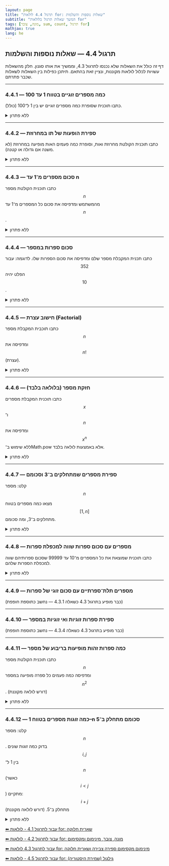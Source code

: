 ```yaml
---
layout: page 
title: "תרגול 4.4 לולאות for: שאלות נוספות והשלמות" 
subtitle: "המשך שאלות תרגול בלולאות for" 
tags: [מונה, צובר, sum, count, תרגול for]
mathjax: true
lang: he
---
```


## תרגול 4.4 — שאלות נוספות והשלמות

דף זה כולל את השאלות שלא נכנסו לתרגול 4.3, וממשיך את אותו סגנון. חלק מהשאלות עשויות לכלול לולאות מקוננות, ונציין זאת בהתאם. תיתכן כפילות בין השאלות לשאלות שכבר פתרתם.

---

### 4.4.1 — כמה מספרים זוגיים בטווח 1 עד 100

כתבו תוכנית שסופרת כמה מספרים זוגיים יש בין 1 ל־100 (כולל).

<details>
<summary>ללא פתרון</summary>

</details>

---

### 4.4.2 — ספירת הופעות של תו במחרוזת

כתבו תוכנית הקולטת מחרוזת ואות, וסופרת כמה פעמים האות מופיעה במחרוזת (לא משנה אם גדולה או קטנה).

<details>
<summary>ללא פתרון</summary>

</details>

---

### 4.4.3 — סכום מספרים מ־1 עד n

כתבו תוכנית הקולטת מספר $$n$$ מהמשתמש ומדפיסה את סכום כל המספרים מ־1 עד $$n$$.

<details>
<summary>ללא פתרון</summary>

</details>

---

### 4.4.4 — סכום ספרות במספר

כתבו תכנית המקבלת מספר שלם ומדפיסה את סכום הספרות שלו.
לדוגמה: עבור $$352$$ הפלט יהיה $$10$$.

<details>
<summary>ללא פתרון</summary>

</details>

---

### 4.4.5 — חישוב עצרת (Factorial)

כתבו תוכבית המקבלת מספר $$n$$ ומדפיסה את $$n!$$ (עצרת).

<details>
<summary>ללא פתרון</summary>

</details>

---

### 4.4.6 — חזקת מספר (בלולאה בלבד)

כתבו תוכנית המקבלת מספרים $$x$$ ו־$$n$$ ומדפיסה את $$x^n$$ ללא שימוש ב־Math.pow אלא באמצעות לולאה בלבד.

<details>
<summary>ללא פתרון</summary>

</details>

---

### 4.4.7 — ספירת מספרים שמתחלקים ב־3 וסכומם

קלט: מספר $$n$$

מצאו כמה מספרים בטווח $$[1, n]$$ מתחלקים ב־3, ומה סכומם.

<details>
<summary>ללא פתרון</summary>

</details>

---

### 4.4.8 — מספרים עם סכום ספרות שווה למכפלת ספרות

כתבו תוכנית שמוצאת את כל המספרים מ־10 עד 99999 שסכום ספרותיהם שווה למכפלת הספרות שלהם.

<details>
<summary>ללא פתרון</summary>

</details>

---

### 4.4.9 — מספרים תלת־ספרתיים עם סכום זוגי של ספרות

(כבר מופיע בתרגול 4.3 כשאלה 4.3.1 — נחשב כתוספת חופפת)

---

### 4.4.10 — ספירת ספרות זוגיות ואי זוגיות במספר

(כבר מופיע בתרגול 4.3 כשאלה 4.3.4 — נחשב כתוספת חופפת)

---

### 4.4.11 — כמה ספרות זהות מופיעות בריבוע של מספר

כתבו תוכנית הקולטת מספר $$n$$ ומדפיסה כמה פעמים כל ספרה מופיעה במספר $$n^2$$.
(דורש לולאה מקוננת)

<details>
<summary>ללא פתרון</summary>

</details>

---

### 4.4.12 — כמה זוגות מספרים בטווח 1–n סכומם מתחלק ב־5

קלט: מספר $$n$$.
בדוק כמה זוגות שונים $$i,j$$ בין 1 ל־$$n$$ (כאשר $$i < j$$) מתקיים: $$i + j$$ מתחלק ב־5.
(דורש לולאה מקוננת)

<details>
<summary>ללא פתרון</summary>

</details>

[⬅ עבור לתרגול 4.1 - לולאות for: שארית חלוקה](/cs/Chapter4Ex4.1)

[⬅ עבור לתרגול 4.2 - לולאות for: מונה, צובר, מינימום ומקסימום](/cs/Chapter4Ex4.2)

[⬅ עבור לתרגול 4.3 לולאות for: מינימום מקסימום ספירה צבירה ושארית חלוקה](/cs/Chapter4Ex4.3)

[⬅ עבור לתרגול 4.5 - לולאות for: גילגול (שמירת היסטוריה)](/cs/Chapter4Ex4.5)